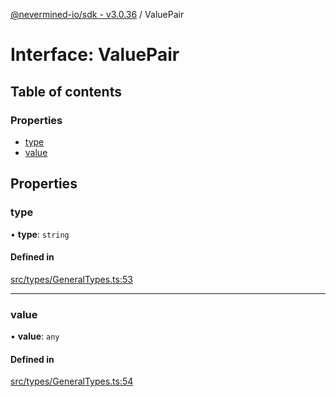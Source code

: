 [@nevermined-io/sdk - v3.0.36](../code-reference.md) / ValuePair

# Interface: ValuePair

## Table of contents

### Properties

- [type](ValuePair.md#type)
- [value](ValuePair.md#value)

## Properties

### type

• **type**: `string`

#### Defined in

[src/types/GeneralTypes.ts:53](https://github.com/nevermined-io/sdk-js/blob/112a8a40d591ba6fa5736c0c11ad1e067b7b9663/src/types/GeneralTypes.ts#L53)

---

### value

• **value**: `any`

#### Defined in

[src/types/GeneralTypes.ts:54](https://github.com/nevermined-io/sdk-js/blob/112a8a40d591ba6fa5736c0c11ad1e067b7b9663/src/types/GeneralTypes.ts#L54)
